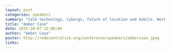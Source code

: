 ```yaml
---
layout: post
categories: speakers
summary: "Calm technology, cyborgs, future of location and mobile. Working on @mycompassapp and @calmtechbook. http://calmtechnology.com  Formerly founder of @geoloqi."
title: "Amber Case"
date: 2015-10-07 22:00:04
author: "Amber Case"
poster: http://redecentralize.org/conference/speakers/ambercase.jpeg
links:
---
```

